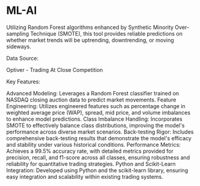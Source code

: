 # ML-AI

Utilizing Random Forest algorithms enhanced by Synthetic Minority Over-sampling Technique (SMOTE), this tool provides reliable predictions on whether market trends will be uptrending, downtrending, or moving sideways.

Data Source:

Optiver - Trading At Close Competition

Key Features:

Advanced Modeling: Leverages a Random Forest classifier trained on NASDAQ closing auction data to predict market movements.
Feature Engineering: Utilizes engineered features such as percentage change in weighted average price (WAP), spread, mid price, and volume imbalances to enhance model predictions.
Class Imbalance Handling: Incorporates SMOTE to effectively balance class distributions, improving the model's performance across diverse market scenarios.
Back-testing Rigor: Includes comprehensive back-testing results that demonstrate the model's efficacy and stability under various historical conditions.
Performance Metrics: Achieves a 99.5% accuracy rate, with detailed metrics provided for precision, recall, and f1-score across all classes, ensuring robustness and reliability for quantitative trading strategies.
Python and Scikit-Learn Integration: Developed using Python and the scikit-learn library, ensuring easy integration and scalability within existing trading systems.
